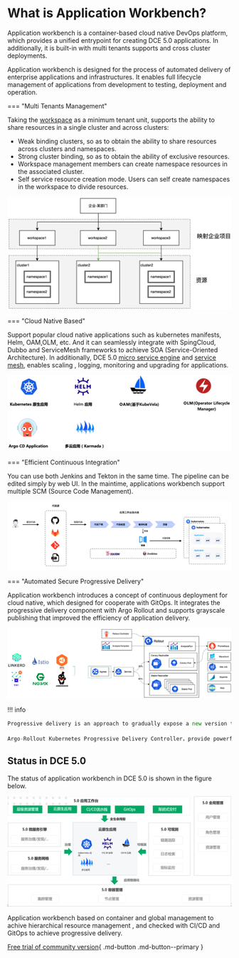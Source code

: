 # What is Application Workbench?

Application workbench is a container-based cloud native DevOps platform, which provides a unified entrypoint for creating DCE 5.0 applications. In additionally, it is built-in with multi tenants supports and cross cluster deployments.

Application workbench is designed for the process of automated delivery of enterprise applications and infrastructures. It enables full lifecycle management of applications from development to testing, deployment and operation.

=== "Multi Tenants Management"

Taking the [workspace](../../ghippo/04UserGuide/02Workspace/ws-folder.md) as a minimum tenant unit, supports the ability to share resources in a single cluster and across clusters:

- Weak binding clusters, so as to obtain the ability to share resources across clusters and namespaces.
- Strong cluster binding, so as to obtain the ability of exclusive resources.
- Workspace management members can create namespace resources in the associated cluster.
- Self service resource creation mode. Users can self create namespaces in the workspace to divide resources.

![](../../zh/amamba/images/../../../../zh/amamba/images/what01.png)

=== "Cloud Native Based"

Support popular cloud native applications such as kubernetes manifests, Helm, OAM,OLM, etc. And it can seamlessly integrate with SpingCloud, Dubbo and ServiceMesh frameworks to achieve SOA (Service-Oriented Architecture). In additionally, DCE 5.0 [micro service engine](../../skoala/intro/features.md) and [service mesh](../../mspider/01Intro/What'smSpider.md), enables scaling , logging, monitoring and upgrading for applications.

![](../../zh/amamba/images/../../../../zh/amamba/images/what02.png)

=== "Efficient Continuous Integration"

You can use both Jenkins and Tekton in the same time. The pipeline can be edited simply by web UI. In the maintime, applications workbench support multiple SCM (Source Code Management).

![](../../zh/amamba/images/../../../../zh/amamba/images/WechatIMG98826%201.png)

=== "Automated Secure Progressive Delivery"

Application workbench introduces a concept of continuous deployment for cloud native, which designed for cooperate with GitOps. It integrates the progressive delivery component with Argo Rollout and supports grayscale publishing that improved the efficiency of application delivery.

![](../../zh/amamba/images/../../../../zh/amamba/images/what04.png)

!!! info

```go
Progressive delivery is an approach to gradually expose a new version to few initial users, and then become a larger subset to mitigate the risk of negative impacts (such as errors).

Argo-Rollout Kubernetes Progressive Delivery Controller，provide powerful deployment capabilities. Including grayscale publishing, blue-green deployment, experimentation, progressive delivery and so on.
```

## Status in DCE 5.0

The status of application workbench in DCE 5.0 is shown in the figure below.

![](../../zh/amamba/images/../../../../zh/amamba/images/what00.png)

Application workbench based on container and global management to achive hierarchical resource management  , and checked with CI/CD  and GitOps to achieve progressive delivery.

[Free trial of community version](../../dce/license0.md){ .md-button .md-button--primary }
